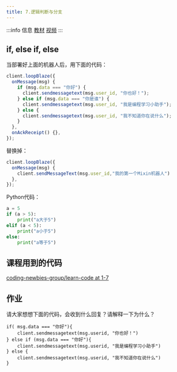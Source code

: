 ```yaml
---
title: 7.逻辑判断与分支
---
```


:::info 信息
[教材](https://coding-newbies-group.github.io/programming-co_creation-docs/docs/pilot/p1-3-structure-2#%E5%87%BD%E6%95%B0)
[视频](https://www.bilibili.com/video/BV1Hx4y1F7pH/?vd_source=4a888db8814702b2062fcaf2575be745)
:::



## if, else if, else

当部署好上面的机器人后，用下面的代码：

```js
client.loopBlaze({
  onMessage(msg) {
    if (msg.data === "你好") {
      client.sendmessagetext(msg.user_id, "你也好！");
    } else if (msg.data === "你是谁") {
      client.sendmessagetext(msg.user_id, "我是编程学习小助手");
    } else {
      client.sendmessagetext(msg.user_id, "我不知道你在说什么");
    }
  },
  onAckReceipt() {},
});
```

替换掉：

```js
client.loopBlaze({
  onMessage(msg) {
    client.sendMessageText(msg.user_id,"我的第一个Mixin机器人")
  },
});
```



Python代码：

```python
a = 5
if (a > 5):
    print("a大于5")
elif (a < 5):
    print("a小于5")
else:
    print("a等于5")
```



## 课程用到的代码

[coding-newbies-group/learn-code at 1-7](https://github.com/coding-newbies-group/learn-code/blob/1-7/index.js)



## 作业

请大家想想下面的代码，会收到什么回复？请解释一下为什么？

```
if( msg.data === "你好"){
	client.sendmessagetext(msg.userid, "你也好！")
} else if (msg.data === "你好"){
	client.sendmessagetext(msg.userid, "我是编程学习小助手")
} else {
    client.sendmessagetext(msg.userid, "我不知道你在说什么")
}
```
